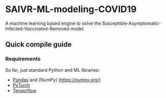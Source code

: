 # SAIVR-ML-modeling-COVID19
A machine learning based engine to solve the Susceptible-Asymptomatic-Infected-Vaccinated-Removed model

## Quick compile guide

### Requirements
So far, just standard Python and ML libraries:
 * [Pandas](https://pandas.pydata.org/) and [NumPy] (https://numpy.org/)
 * [PyTorch](https://pytorch.org/)
 * [Tensorflow](https://www.tensorflow.org/)

